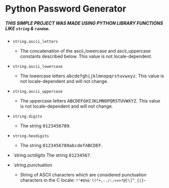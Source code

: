# Python Password Generator
##### THIS SIMPLE PROJECT WAS MADE USING PYTHON LIBRARY FUNCTIONS LIKE `string` & `random`.  
  
* `string.ascii_letters`
	- The concatenation of the ascii_lowercase and ascii_uppercase constants described below. This value is not locale-dependent.

* `string.ascii_lowercase` 
	- The lowercase letters  <kbd>abcdefghijklmnopqrstuvwxyz</kbd>. This value is not  locale-dependent and will not change.  

* `string.ascii_uppercase`
	- The uppercase letters <kbd>ABCDEFGHIJKLMNOPQRSTUVWXYZ</kbd>. This value is not locale-dependent and will not change.

* `string.digits`
	- The string <kbd>0123456789</kbd>.

* `string.hexdigits`
	- The string <kbd>0123456789abcdefABCDEF</kbd>.

* `string.octdigits
The string <kbd>01234567</kbd>.

* `string.punctuation
	- String of ASCII characters which are considered punctuation characters in the C locale: `!"#$%&'()*+,-./:;<=>?@[\]^_{|}~`

